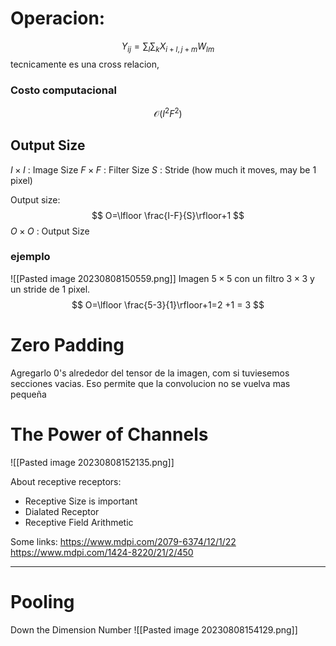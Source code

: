 # Operacion:
$$
Y_{ij} = \sum_l \sum_k X_{i+l, j+m} W_{lm}
$$
tecnicamente es una cross relacion,
### Costo computacional
$$
\mathcal O(I^2 F^2)
$$
## Output Size
$I \times I$ : Image Size
$F \times F$ : Filter Size
$S$ : Stride (how much it moves, may be 1 pixel)

Output size:
$$
O=\lfloor \frac{I-F}{S}\rfloor+1
$$
$O\times O$ : Output Size

### ejemplo
![[Pasted image 20230808150559.png]]
Imagen $5\times 5$ con un filtro $3\times3$ y un stride de 1 pixel.
$$
O=\lfloor \frac{5-3}{1}\rfloor+1=2 +1 = 3
$$

# Zero Padding
Agregarlo 0's alrededor del tensor de la imagen, com si tuviesemos secciones vacias. Eso permite que la convolucion no se vuelva mas pequeña

# The Power of Channels
![[Pasted image 20230808152135.png]]

About receptive receptors:
- Receptive Size is important
- Dialated Receptor
- Receptive Field Arithmetic

Some links:
https://www.mdpi.com/2079-6374/12/1/22
https://www.mdpi.com/1424-8220/21/2/450

___

# Pooling
Down the Dimension Number
![[Pasted image 20230808154129.png]]

